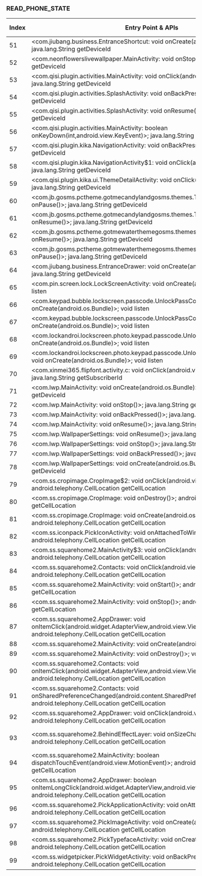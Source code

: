 ### READ_PHONE_STATE
| Index | Entry Point & APIs | Screen shot | Resource id | Label |
| ------------- | ------------- | ------------- |-------------|-------------|
| 51 | <com.jiubang.business.EntranceShortcut: void onCreate(android.os.Bundle)>; java.lang.String getDeviceId | ![](D:\COSMOS\output\py\Play_win8\Personalization\com.gau.go.weatherex.systemwidgetskin.technology.jgl\com.jiubang.business.EntranceShortcut.png) |  | F |
| 52 | <com.neonflowerslivewallpaper.MainActivity: void onStop()>; java.lang.String getDeviceId | ![](D:\COSMOS\output\py\Play_win8\Personalization\com.gunslivewallpaper\com.neonflowerslivewallpaper.MainActivity.png) |  | F |
| 53 | <com.qisi.plugin.activities.MainActivity: void onClick(android.view.View)>; java.lang.String getDeviceId | ![](D:\COSMOS\output\py\Play_win8\Personalization\com.ikeyboard.emoji.HalloweenEmoji\com.qisi.plugin.activities.MainActivity.png) |  | F |
| 54 | <com.qisi.plugin.activities.SplashActivity: void onBackPressed()>; java.lang.String getDeviceId | ![](D:\COSMOS\output\py\Play_win8\Personalization\com.ikeyboard.theme.watercolor\com.qisi.plugin.activities.SplashActivity.png) |  | F |
| 55 | <com.qisi.plugin.activities.SplashActivity: void onResume()>; java.lang.String getDeviceId | ![](D:\COSMOS\output\py\Play_win8\Personalization\com.ikeyboard.theme.watercolor\com.qisi.plugin.activities.SplashActivity.png) |  | F |
| 56 | <com.qisi.plugin.activities.MainActivity: boolean onKeyDown(int,android.view.KeyEvent)>; java.lang.String getDeviceId | ![](D:\COSMOS\output\py\Play_win8\Personalization\com.ikeyboard.theme.FireLion\com.qisi.plugin.activities.MainActivity.png) |  | F |
| 57 | <com.qisi.plugin.kika.NavigationActivity: void onBackPressed()>; java.lang.String getDeviceId | ![](D:\COSMOS\output\py\Play_win8\Personalization\com.ikeyboard.theme.FireLion\com.qisi.plugin.kika.NavigationActivity.png) |  | F |
| 58 | <com.qisi.plugin.kika.NavigationActivity$1: void onClick(android.view.View)>; java.lang.String getDeviceId | ![](D:\COSMOS\output\py\Play_win8\Personalization\com.ikeyboard.theme.FireLion\com.qisi.plugin.kika.NavigationActivity.png) |  | F |
| 59 | <com.qisi.plugin.kika.ui.ThemeDetailActivity: void onClick(android.view.View)>; java.lang.String getDeviceId | ![](D:\COSMOS\output\py\Play_win8\Personalization\com.ikeyboard.theme.StephenStrange1\com.qisi.plugin.kika.ui.ThemeDetailActivity.png) |  | F |
| 60 | <com.jb.gosms.pctheme.gotmecandylandgosms.themes.ThemesActivity: void onPause()>; java.lang.String getDeviceId | ![](D:\COSMOS\output\py\Play_win8\Personalization\com.jb.gosms.pctheme.gotmecandylandgosms\com.jb.gosms.pctheme.gotmecandylandgosms.themes.ThemesActivity.png) |  | F |
| 61 | <com.jb.gosms.pctheme.gotmecandylandgosms.themes.ThemesActivity: void onResume()>; java.lang.String getDeviceId | ![](D:\COSMOS\output\py\Play_win8\Personalization\com.jb.gosms.pctheme.gotmecandylandgosms\com.jb.gosms.pctheme.gotmecandylandgosms.themes.ThemesActivity.png) |  |  F|
| 62 | <com.jb.gosms.pctheme.gotmewaterthemegosms.themes.ThemesActivity: void onResume()>; java.lang.String getDeviceId | ![](D:\COSMOS\output\py\Play_win8\Personalization\com.jb.gosms.pctheme.gotmewaterthemegosms\com.jb.gosms.pctheme.gotmewaterthemegosms.themes.ThemesActivity.png) |  | F |
| 63 | <com.jb.gosms.pctheme.gotmewaterthemegosms.themes.ThemesActivity: void onPause()>; java.lang.String getDeviceId | ![](D:\COSMOS\output\py\Play_win8\Personalization\com.jb.gosms.pctheme.gotmewaterthemegosms\com.jb.gosms.pctheme.gotmewaterthemegosms.themes.ThemesActivity.png) |  | F |
| 64 | <com.jiubang.business.EntranceDrawer: void onCreate(android.os.Bundle)>; java.lang.String getDeviceId | ![](D:\COSMOS\output\py\Play_win8\Personalization\com.steam.photoeditor.extra.sticker.free.tattoo\com.jiubang.business.EntranceDrawer.png) |  | F |
| 65 | <com.pin.screen.lock.LockScreenActivity: void onCreate(android.os.Bundle)>; void listen | ![](D:\COSMOS\output\py\Play_win8\Personalization\com.JokerGirlLockScreen.kaypadLockscreen\com.pin.screen.lock.LockScreenActivity.png) |  | F |
| 66 | <com.keypad.bubble.lockscreen.passcode.UnlockPassCodeActivity: void onCreate(android.os.Bundle)>; void listen | ![](D:\COSMOS\output\py\Play_win8\Personalization\com.keypad.bubble.lockscreen\com.keypad.bubble.lockscreen.passcode.UnlockPassCodeActivity.png) |  | F |
| 67 | <com.keypad.bubble.lockscreen.passcode.UnlockPassCodeIMGActivity: void onCreate(android.os.Bundle)>; void listen | ![](D:\COSMOS\output\py\Play_win8\Personalization\com.keypad.bubble.lockscreen\com.keypad.bubble.lockscreen.passcode.UnlockPassCodeIMGActivity.png) |  | F |
| 68 | <com.lockandroi.lockscreen.photo.keypad.passcode.UnlockPassCodeActivity: void onCreate(android.os.Bundle)>; void listen | ![](D:\COSMOS\output\py\Play_win8\Personalization\com.lockandroi.lockscreen.photo.keypad\com.lockandroi.lockscreen.photo.keypad.passcode.UnlockPassCodeActivity.png) |  | F |
| 69 | <com.lockandroi.lockscreen.photo.keypad.passcode.UnlockPassCodeIMGActivity: void onCreate(android.os.Bundle)>; void listen | ![](D:\COSMOS\output\py\Play_win8\Personalization\com.lockandroi.lockscreen.photo.keypad\com.lockandroi.lockscreen.photo.keypad.passcode.UnlockPassCodeIMGActivity.png) |  | F |
| 70 | <com.xinmei365.flipfont.activity.c: void onClick(android.view.View)>; java.lang.String getSubscriberId | ![](D:\COSMOS\output\py\Play_win8\Personalization\com.monotype.android.font.fontpack.only.freefont50\com.xinmei365.flipfont.activity.MainActivity.png) |  | F |
| 71 | <com.lwp.MainActivity: void onCreate(android.os.Bundle)>; java.lang.String getDeviceId | ![](D:\COSMOS\output\py\Play_win8\Personalization\com.Trendy.AppMania.Nether.Portal.Live.Wallpaper\com.lwp.MainActivity.png) |  | F |
| 72 | <com.lwp.MainActivity: void onStop()>; java.lang.String getDeviceId | ![](D:\COSMOS\output\py\Play_win8\Personalization\com.Trendy.AppMania.Nether.Portal.Live.Wallpaper\com.lwp.MainActivity.png) |  | F |
| 73 | <com.lwp.MainActivity: void onBackPressed()>; java.lang.String getDeviceId | ![](D:\COSMOS\output\py\Play_win8\Personalization\com.Trendy.AppMania.Nether.Portal.Live.Wallpaper\com.lwp.MainActivity.png) |  | F |
| 74 | <com.lwp.MainActivity: void onResume()>; java.lang.String getDeviceId | ![](D:\COSMOS\output\py\Play_win8\Personalization\com.Trendy.AppMania.Nether.Portal.Live.Wallpaper\com.lwp.MainActivity.png) |  | F |
| 75 | <com.lwp.WallpaperSettings: void onResume()>; java.lang.String getDeviceId | ![](D:\COSMOS\output\py\Play_win8\Personalization\com.Trendy.AppMania.Nether.Portal.Live.Wallpaper\com.lwp.WallpaperSettings.png) |  | F |
| 76 | <com.lwp.WallpaperSettings: void onStop()>; java.lang.String getDeviceId | ![](D:\COSMOS\output\py\Play_win8\Personalization\com.Trendy.AppMania.Nether.Portal.Live.Wallpaper\com.lwp.WallpaperSettings.png) |  | F |
| 77 | <com.lwp.WallpaperSettings: void onBackPressed()>; java.lang.String getDeviceId | ![](D:\COSMOS\output\py\Play_win8\Personalization\com.Trendy.AppMania.Nether.Portal.Live.Wallpaper\com.lwp.WallpaperSettings.png) |  | F |
| 78 | <com.lwp.WallpaperSettings: void onCreate(android.os.Bundle)>; java.lang.String getDeviceId | ![](D:\COSMOS\output\py\Play_win8\Personalization\com.Trendy.AppMania.Nether.Portal.Live.Wallpaper\com.lwp.WallpaperSettings.png) |  | F |
| 79 | <com.ss.cropimage.CropImage$2: void onClick(android.view.View)>; android.telephony.CellLocation getCellLocation | ![](D:\COSMOS\output\py\Play_win8\Personalization\com.ss.squarehome2\com.ss.cropimage.CropImage.png) |  | F |
| 80 | <com.ss.cropimage.CropImage: void onDestroy()>; android.telephony.CellLocation getCellLocation | ![](D:\COSMOS\output\py\Play_win8\Personalization\com.ss.squarehome2\com.ss.cropimage.CropImage.png) |  |F  |
| 81 | <com.ss.cropimage.CropImage: void onCreate(android.os.Bundle)>; android.telephony.CellLocation getCellLocation | ![](D:\COSMOS\output\py\Play_win8\Personalization\com.ss.squarehome2\com.ss.cropimage.CropImage.png) |  | F |
| 82 | <com.ss.iconpack.PickIconActivity: void onAttachedToWindow()>; android.telephony.CellLocation getCellLocation | ![](D:\COSMOS\output\py\Play_win8\Personalization\com.ss.squarehome2\com.ss.iconpack.PickIconActivity.png) |  | F |
| 83 | <com.ss.squarehome2.MainActivity$3: void onClick(android.view.View)>; android.telephony.CellLocation getCellLocation | ![](D:\COSMOS\output\py\Play_win8\Personalization\com.ss.squarehome2\com.ss.squarehome2.MainActivity.png) |  | F |
| 84 | <com.ss.squarehome2.Contacts: void onClick(android.view.View)>; android.telephony.CellLocation getCellLocation | ![](D:\COSMOS\output\py\Play_win8\Personalization\com.ss.squarehome2\com.ss.squarehome2.MainActivity.png) |  | F |
| 85 | <com.ss.squarehome2.MainActivity: void onStart()>; android.telephony.CellLocation getCellLocation | ![](D:\COSMOS\output\py\Play_win8\Personalization\com.ss.squarehome2\com.ss.squarehome2.MainActivity.png) |  | F |
| 86 | <com.ss.squarehome2.MainActivity: void onStop()>; android.telephony.CellLocation getCellLocation | ![](D:\COSMOS\output\py\Play_win8\Personalization\com.ss.squarehome2\com.ss.squarehome2.MainActivity.png) |  | F |
| 87 | <com.ss.squarehome2.AppDrawer: void onItemClick(android.widget.AdapterView,android.view.View,int,long)>; android.telephony.CellLocation getCellLocation | ![](D:\COSMOS\output\py\Play_win8\Personalization\com.ss.squarehome2\com.ss.squarehome2.MainActivity.png) |  | F |
| 88 | <com.ss.squarehome2.MainActivity: void onCreate(android.os.Bundle)>; void listen | ![](D:\COSMOS\output\py\Play_win8\Personalization\com.ss.squarehome2\com.ss.squarehome2.MainActivity.png) |  | F |
| 89 | <com.ss.squarehome2.MainActivity: void onDestroy()>; void listen | ![](D:\COSMOS\output\py\Play_win8\Personalization\com.ss.squarehome2\com.ss.squarehome2.MainActivity.png) |  | F |
| 90 | <com.ss.squarehome2.Contacts: void onItemClick(android.widget.AdapterView,android.view.View,int,long)>; android.telephony.CellLocation getCellLocation | ![](D:\COSMOS\output\py\Play_win8\Personalization\com.ss.squarehome2\com.ss.squarehome2.MainActivity.png) |  | F |
| 91 | <com.ss.squarehome2.Contacts: void onSharedPreferenceChanged(android.content.SharedPreferences,java.lang.String)>; android.telephony.CellLocation getCellLocation | ![](D:\COSMOS\output\py\Play_win8\Personalization\com.ss.squarehome2\com.ss.squarehome2.MainActivity.png) |  | F |
| 92 | <com.ss.squarehome2.AppDrawer: void onClick(android.view.View)>; android.telephony.CellLocation getCellLocation | ![](D:\COSMOS\output\py\Play_win8\Personalization\com.ss.squarehome2\com.ss.squarehome2.MainActivity.png) |  | F |
| 93 | <com.ss.squarehome2.BehindEffectLayer: void onSizeChanged(int,int,int,int)>; android.telephony.CellLocation getCellLocation | ![](D:\COSMOS\output\py\Play_win8\Personalization\com.ss.squarehome2\com.ss.squarehome2.MainActivity.png) | {'2131623943': <sensitive_component.SensitiveComponent.SensitiveView object at 0x0000021457B18BA8>} | F |
| 94 | <com.ss.squarehome2.MainActivity: boolean dispatchTouchEvent(android.view.MotionEvent)>; android.telephony.CellLocation getCellLocation | ![](D:\COSMOS\output\py\Play_win8\Personalization\com.ss.squarehome2\com.ss.squarehome2.MainActivity.png) |  | F |
| 95 | <com.ss.squarehome2.AppDrawer: boolean onItemLongClick(android.widget.AdapterView,android.view.View,int,long)>; android.telephony.CellLocation getCellLocation | ![](D:\COSMOS\output\py\Play_win8\Personalization\com.ss.squarehome2\com.ss.squarehome2.MainActivity.png) |  | F |
| 96 | <com.ss.squarehome2.PickApplicationActivity: void onAttachedToWindow()>; android.telephony.CellLocation getCellLocation | ![](D:\COSMOS\output\py\Play_win8\Personalization\com.ss.squarehome2\com.ss.squarehome2.PickApplicationActivity.png) |  | |
| 97 | <com.ss.squarehome2.PickImageActivity: void onCreate(android.os.Bundle)>; android.telephony.CellLocation getCellLocation | ![](D:\COSMOS\output\py\Play_win8\Personalization\com.ss.squarehome2\com.ss.squarehome2.PickImageActivity.png) |  | F |
| 98 | <com.ss.squarehome2.PickTypefaceActivity: void onCreate(android.os.Bundle)>; android.telephony.CellLocation getCellLocation | ![](D:\COSMOS\output\py\Play_win8\Personalization\com.ss.squarehome2\com.ss.squarehome2.PickTypefaceActivity.png) |  | F |
| 99 | <com.ss.widgetpicker.PickWidgetActivity: void onBackPressed()>; android.telephony.CellLocation getCellLocation | ![](D:\COSMOS\output\py\Play_win8\Personalization\com.ss.squarehome2\com.ss.widgetpicker.PickWidgetActivity.png) |  | F |
